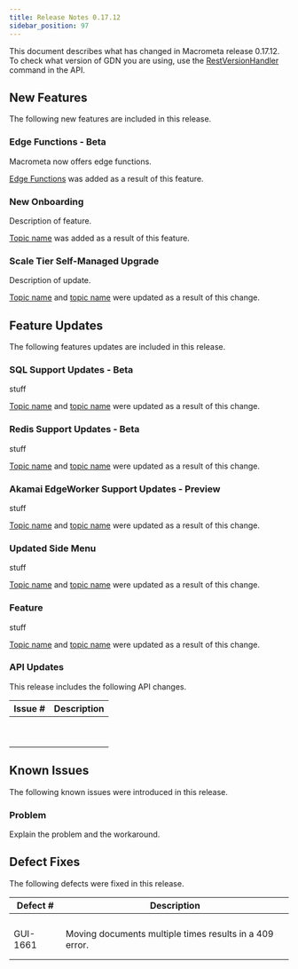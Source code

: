 ```yaml
---
title: Release Notes 0.17.12
sidebar_position: 97
---
```


This document describes what has changed in Macrometa release 0.17.12. To check what version of GDN you are using, use the [RestVersionHandler](https://macrometa.com/docs/api#/operations/RestVersionHandler) command in the API.

## New Features

The following new features are included in this release.

### Edge Functions - Beta

Macrometa now offers edge functions.

[Edge Functions](../cep/reference/extensions/execution/edge-functions.md) was added as a result of this feature.

### New Onboarding

Description of feature.

[Topic name](link) was added as a result of this feature.

### Scale Tier Self-Managed Upgrade

Description of update.

[Topic name](link) and [topic name](link) were updated as a result of this change.

## Feature Updates

The following features updates are included in this release.

### SQL Support Updates - Beta

stuff

[Topic name](link) and [topic name](link) were updated as a result of this change.

### Redis Support Updates - Beta

stuff

[Topic name](link) and [topic name](link) were updated as a result of this change.

### Akamai EdgeWorker Support Updates - Preview

stuff

[Topic name](link) and [topic name](link) were updated as a result of this change.

### Updated Side Menu

stuff

[Topic name](link) and [topic name](link) were updated as a result of this change.

### Feature

stuff

[Topic name](link) and [topic name](link) were updated as a result of this change.

### API Updates

This release includes the following API changes.

| Issue #  | Description  |
|---|---|
|   |   |
|   |   |
|   |   |
|   |   |
|   |   |
|   |   |
|   |   |
|   |   |
|   |   |

## Known Issues

The following known issues were introduced in this release.

### Problem

Explain the problem and the workaround.

## Defect Fixes

The following defects were fixed in this release.

| Defect #  | Description  |
|---|---|
|   |   |
|   |   |
|   |   |
|   |   |
| GUI-1661  | Moving documents multiple times results in a 409 error.  |
|   |   |
|   |   |